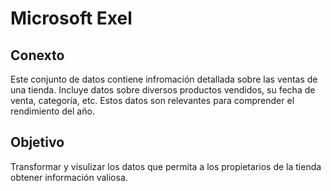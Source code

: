 # Microsoft Exel 

## Conexto 
Este conjunto de datos contiene infromación detallada sobre las ventas de una tienda. Incluye datos sobre diversos productos vendidos, su fecha de venta, categoría, etc.
Estos datos son relevantes para comprender el rendimiento del año.

## Objetivo 
Transformar y visulizar los datos que permita a los propietarios de la tienda obtener información valiosa.

